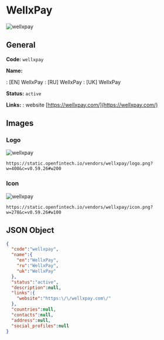 
# WellxPay 
![wellxpay](https://static.openfintech.io/vendors/wellxpay/logo.png?w=400&c=v0.59.26#w200)  

## General 
 
**Code:** `wellxpay` 
 
**Name:** 
 
:	[EN] WellxPay 
:	[RU] WellxPay 
:	[UK] WellxPay 
 
**Status:** `active` 
 
**Links:** 
: website [https://wellxpay.com/](https://wellxpay.com/) 
 

## Images 

### Logo 
 
![wellxpay](https://static.openfintech.io/vendors/wellxpay/logo.png?w=400&c=v0.59.26#w200)  

```
https://static.openfintech.io/vendors/wellxpay/logo.png?w=400&c=v0.59.26#w200
```  

### Icon 
 
![wellxpay](https://static.openfintech.io/vendors/wellxpay/icon.png?w=278&c=v0.59.26#w100)  

```
https://static.openfintech.io/vendors/wellxpay/icon.png?w=278&c=v0.59.26#w100
```  

## JSON Object 

```json
{
  "code":"wellxpay",
  "name":{
    "en":"WellxPay",
    "ru":"WellxPay",
    "uk":"WellxPay"
  },
  "status":"active",
  "description":null,
  "links":{
    "website":"https:\/\/wellxpay.com\/"
  },
  "countries":null,
  "contacts":null,
  "address":null,
  "social_profiles":null
}
```  
